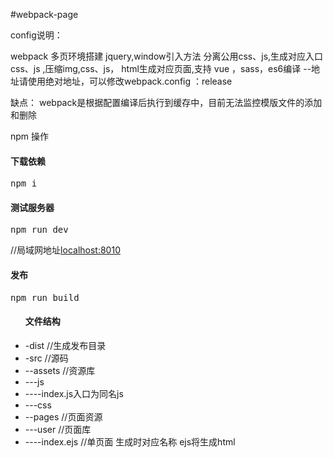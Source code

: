 #webpack-page

config说明：

webpack 多页环境搭建 jquery,window引入方法 分离公用css、js,生成对应入口css、js ,压缩img,css、js， html生成对应页面,支持 vue ，sass，es6编译
--地址请使用绝对地址，可以修改webpack.config ：release

缺点：
    webpack是根据配置编译后执行到缓存中，目前无法监控模版文件的添加和删除

npm 操作

<h4>下载依赖</h4>
<pre>npm i</pre>

<h4>测试服务器</h4>
<pre>npm run dev</pre>
//局域网地址<a href='http://127.0.0.1'>localhost:8010</a>


<h4>发布</h4>
<pre>npm run build</pre>

<ul>
<h4>文件结构</h4>
<li>-dist //生成发布目录
<li>-src //源码
<li>--assets //资源库
<li>---js
<li>----index.js入口为同名js
<li>---css
<li>--pages //页面资源
<li>---user //页面库
<li>----index.ejs //单页面 生成时对应名称 ejs将生成html
</ul>
